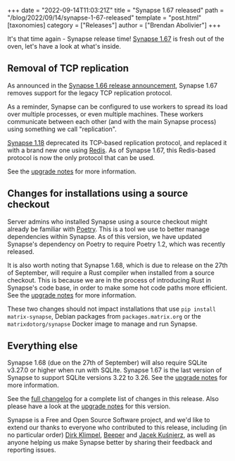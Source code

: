 +++
date = "2022-09-14T11:03:21Z"
title = "Synapse 1.67 released"
path = "/blog/2022/09/14/synapse-1-67-released"
template = "post.html"
[taxonomies]
category = ["Releases"]
author = ["Brendan Abolivier"]
+++

It's that time again - Synapse release time! [Synapse
1.67](https://github.com/matrix-org/synapse/releases/tag/v1.67.0) is fresh out
of the oven, let's have a look at what's inside.

<!-- more -->

## Removal of TCP replication

As announced in the [Synapse 1.66 release
announcement](https://matrix.org/blog/2022/09/02/synapse-1-66-released), Synapse 1.67 removes support for the legacy TCP replication protocol.

As a reminder, Synapse can be configured to use workers to spread its load over
multiple processes, or even multiple machines. These workers communicate between
each other (and with the main Synapse process) using something we call
"replication".

[Synapse 1.18](https://github.com/matrix-org/synapse/releases/tag/v1.18.0)
deprecated its TCP-based replication protocol, and replaced it with a brand new
one using [Redis](https://redis.io/). As of Synapse 1.67, this Redis-based
protocol is now the only protocol that can be used.

See the [upgrade
notes](https://matrix-org.github.io/synapse/v1.67/upgrade.html#direct-tcp-replication-is-no-longer-supported-migrate-to-redis)
for more information.

## Changes for installations using a source checkout

Server admins who installed Synapse using a source checkout might already be
familiar with [Poetry](https://python-poetry.org/). This is a tool we use
to better manage dependencies within Synapse. As of this version, we have
updated Synapse's dependency on Poetry to require Poetry 1.2, which was recently
released.

It is also worth noting that Synapse 1.68, which is due to release on the 27th
of September, will require a Rust compiler when installed from a source
checkout. This is because we are in the process of introducing Rust in Synapse's
code base, in order to make some hot code paths more efficient. See the [upgrade
notes](https://matrix-org.github.io/synapse/v1.67/upgrade.html#rust-requirement-in-the-next-release)
for more information.

These two changes should not impact installations that use `pip install
matrix-synapse`, Debian packages from `packages.matrix.org` or the
`matrixdotorg/synapse` Docker image to manage and run Synapse.

## Everything else

Synapse 1.68 (due on the 27th of September) will also require SQLite v3.27.0 or
higher when run with SQLite. Synapse 1.67 is the last version of Synapse to
support SQLite versions 3.22 to 3.26. See the [upgrade
notes](https://matrix-org.github.io/synapse/v1.67/upgrade.html#sqlite-version-requirement-in-the-next-release)
for more information.

See the [full
changelog](https://github.com/matrix-org/synapse/releases/tag/v1.67.0) for a
complete list of changes in this release. Also please have a look at the
[upgrade
notes](https://matrix-org.github.io/synapse/v1.67/upgrade#upgrading-to-v1670)
for this version.

Synapse is a Free and Open Source Software project, and we'd like to extend our
thanks to everyone who contributed to this release, including (in no particular
order) [Dirk Klimpel](https://github.com/dklimpel),
[Beeper](https://www.beeper.com/) and [Jacek
Kuśnierz](https://github.com/Vetchu), as well as anyone helping us make Synapse
better by sharing their feedback and reporting issues.
